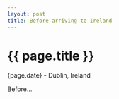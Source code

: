 ```yaml
---
layout: post
title: Before arriving to Ireland
---
```


{{ page.title }}
================

<p class="meta">{page.date} - Dublin, Ireland</p>

Before...

